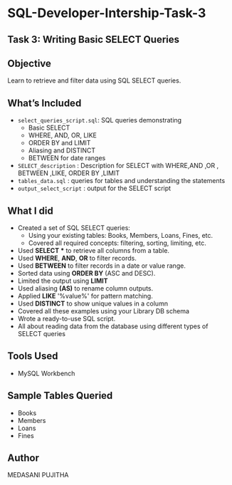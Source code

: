 # SQL-Developer-Intership-Task-3
## Task 3: Writing Basic SELECT Queries

## Objective
Learn to retrieve and filter data using SQL SELECT queries.

## What’s Included
- `select_queries_script.sql`: SQL queries demonstrating
  - Basic SELECT
  - WHERE, AND, OR, LIKE
  - ORDER BY and LIMIT
  - Aliasing and DISTINCT
  - BETWEEN for date ranges
- `SELECT_description` : Description for SELECT with WHERE,AND ,OR , BETWEEN ,LIKE, ORDER BY ,LIMIT 
- `tables_data.sql` : queries for tables and understanding the statements
- `output_select_script` : output for the SELECT script

## What I did 
- Created a set of SQL SELECT queries:
   - Using your existing tables: Books, Members, Loans, Fines, etc.
   - Covered all required concepts: filtering, sorting, limiting, etc.
- Used __SELECT *__ to retrieve all columns from a table.
- Used **WHERE**, **AND**, **OR** to filter records.
- Used **BETWEEN** to filter records in a date or value range.
- Sorted data using **ORDER BY** (ASC and DESC).
- Limited the output using **LIMIT**
- Used aliasing **(AS)** to rename column outputs.
- Applied **LIKE** '%value%' for pattern matching.
- Used **DISTINCT** to show unique values in a column
- Covered all these examples using your Library DB schema
- Wrote a ready-to-use SQL script.
- All about reading data from the database using different types of SELECT queries
  
## Tools Used
- MySQL Workbench 

## Sample Tables Queried
- Books
- Members
- Loans
- Fines

## Author
MEDASANI PUJITHA 
